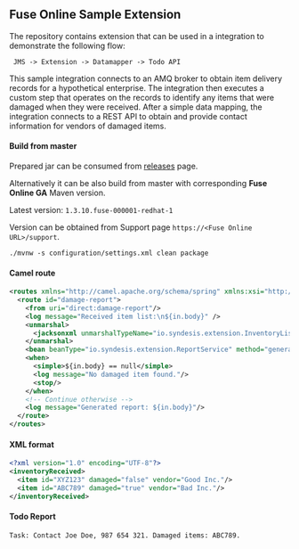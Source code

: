 ## Fuse Online Sample Extension

The repository contains extension that can be used in a integration to demonstrate the following flow:
```
 JMS -> Extension -> Datamapper -> Todo API
```


This sample integration connects to an AMQ broker to obtain item delivery records for a hypothetical enterprise.
The integration then executes a custom step that operates on the records to identify any items that were damaged when they were received.
After a simple data mapping, the integration connects to a REST API to obtain and provide contact information for vendors of damaged items.

#### Build from master

Prepared jar can be consumed from [releases](https://github.com/syndesisio/fuse-online-sample-extension/releases) page.

Alternatively it can be also build from master with corresponding **Fuse Online GA** Maven version.

Latest version: `1.3.10.fuse-000001-redhat-1`

Version can be obtained from Support page `https://<Fuse Online URL>/support`.

```
./mvnw -s configuration/settings.xml clean package
```


#### Camel route
```xml
<routes xmlns="http://camel.apache.org/schema/spring" xmlns:xsi="http://www.w3.org/2001/XMLSchema-instance" xsi:schemaLocation="http://camel.apache.org/schema/spring http://camel.apache.org/schema/spring/camel-spring.xsd">
  <route id="damage-report">
	<from uri="direct:damage-report"/>
	<log message="Received item list:\n${in.body}" />
	<unmarshal>
	  <jacksonxml unmarshalTypeName="io.syndesis.extension.InventoryList" />
	</unmarshal>
	<bean beanType="io.syndesis.extension.ReportService" method="generateReport" />
	<when>
	  <simple>${in.body} == null</simple>
	  <log message="No damaged item found."/>
	  <stop/>
	</when>
	<!-- Continue otherwise -->
    <log message="Generated report: ${in.body}"/>
  </route>
</routes>
```

#### XML format
```xml
<?xml version="1.0" encoding="UTF-8"?>
<inventoryReceived>
  <item id="XYZ123" damaged="false" vendor="Good Inc."/>
  <item id="ABC789" damaged="true" vendor="Bad Inc."/>
</inventoryReceived>
```

#### Todo Report
```
Task: Contact Joe Doe, 987 654 321. Damaged items: ABC789.
```

